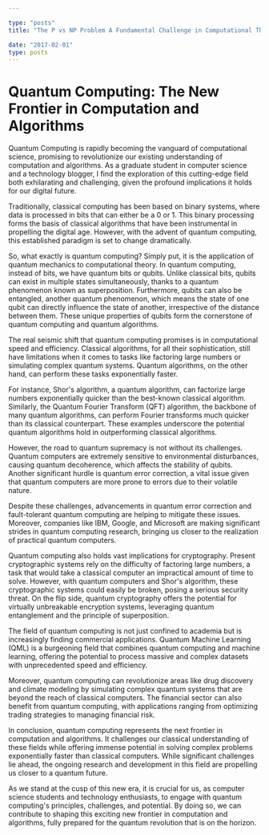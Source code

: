 ```yaml
---

type: "posts"
title: "The P vs NP Problem A Fundamental Challenge in Computational Theory"

date: "2017-02-01"
type: posts
---
```



# Quantum Computing: The New Frontier in Computation and Algorithms

Quantum Computing is rapidly becoming the vanguard of computational science, promising to revolutionize our existing understanding of computation and algorithms. As a graduate student in computer science and a technology blogger, I find the exploration of this cutting-edge field both exhilarating and challenging, given the profound implications it holds for our digital future.

Traditionally, classical computing has been based on binary systems, where data is processed in bits that can either be a 0 or 1. This binary processing forms the basis of classical algorithms that have been instrumental in propelling the digital age. However, with the advent of quantum computing, this established paradigm is set to change dramatically.

So, what exactly is quantum computing? Simply put, it is the application of quantum mechanics to computational theory. In quantum computing, instead of bits, we have quantum bits or qubits. Unlike classical bits, qubits can exist in multiple states simultaneously, thanks to a quantum phenomenon known as superposition. Furthermore, qubits can also be entangled, another quantum phenomenon, which means the state of one qubit can directly influence the state of another, irrespective of the distance between them. These unique properties of qubits form the cornerstone of quantum computing and quantum algorithms.

The real seismic shift that quantum computing promises is in computational speed and efficiency. Classical algorithms, for all their sophistication, still have limitations when it comes to tasks like factoring large numbers or simulating complex quantum systems. Quantum algorithms, on the other hand, can perform these tasks exponentially faster.

For instance, Shor's algorithm, a quantum algorithm, can factorize large numbers exponentially quicker than the best-known classical algorithm. Similarly, the Quantum Fourier Transform (QFT) algorithm, the backbone of many quantum algorithms, can perform Fourier transforms much quicker than its classical counterpart. These examples underscore the potential quantum algorithms hold in outperforming classical algorithms.

However, the road to quantum supremacy is not without its challenges. Quantum computers are extremely sensitive to environmental disturbances, causing quantum decoherence, which affects the stability of qubits. Another significant hurdle is quantum error correction, a vital issue given that quantum computers are more prone to errors due to their volatile nature.

Despite these challenges, advancements in quantum error correction and fault-tolerant quantum computing are helping to mitigate these issues. Moreover, companies like IBM, Google, and Microsoft are making significant strides in quantum computing research, bringing us closer to the realization of practical quantum computers.

Quantum computing also holds vast implications for cryptography. Present cryptographic systems rely on the difficulty of factoring large numbers, a task that would take a classical computer an impractical amount of time to solve. However, with quantum computers and Shor's algorithm, these cryptographic systems could easily be broken, posing a serious security threat. On the flip side, quantum cryptography offers the potential for virtually unbreakable encryption systems, leveraging quantum entanglement and the principle of superposition.

The field of quantum computing is not just confined to academia but is increasingly finding commercial applications. Quantum Machine Learning (QML) is a burgeoning field that combines quantum computing and machine learning, offering the potential to process massive and complex datasets with unprecedented speed and efficiency.

Moreover, quantum computing can revolutionize areas like drug discovery and climate modeling by simulating complex quantum systems that are beyond the reach of classical computers. The financial sector can also benefit from quantum computing, with applications ranging from optimizing trading strategies to managing financial risk.

In conclusion, quantum computing represents the next frontier in computation and algorithms. It challenges our classical understanding of these fields while offering immense potential in solving complex problems exponentially faster than classical computers. While significant challenges lie ahead, the ongoing research and development in this field are propelling us closer to a quantum future.

As we stand at the cusp of this new era, it is crucial for us, as computer science students and technology enthusiasts, to engage with quantum computing's principles, challenges, and potential. By doing so, we can contribute to shaping this exciting new frontier in computation and algorithms, fully prepared for the quantum revolution that is on the horizon.
